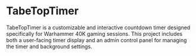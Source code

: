 # TabeTopTimer
TabeTopTimer is a customizable and interactive countdown timer designed specifically for Warhammer 40K gaming sessions. This project includes both a user-facing timer display and an admin control panel for managing the timer and background settings.
